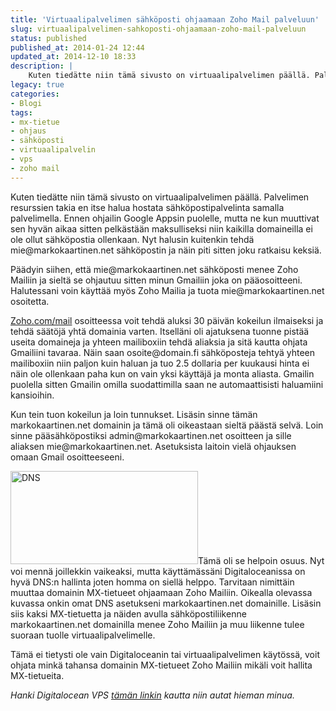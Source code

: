 ```yaml
---
title: 'Virtuaalipalvelimen sähköposti ohjaamaan Zoho Mail palveluun'
slug: virtuaalipalvelimen-sahkoposti-ohjaamaan-zoho-mail-palveluun
status: published
published_at: 2014-01-24 12:44
updated_at: 2014-12-10 18:33
description: |
    Kuten tiedätte niin tämä sivusto on virtuaalipalvelimen päällä. Palvelimen resurssien takia en itse halua hostata sähköpostipalvelinta samalla palvelimella. Ennen ohjailin Google Appsin puolelle, mutta ne kun muuttivat sen hyvän aikaa sitten pelkästään maksulliseksi niin kaikilla domaineilla ei ole ollut sähköpostia ollenkaan. Nyt halusin kuitenkin tehdä mie@markokaartinen.net sähköpostin ja näin piti sitten joku ratkaisu keksiä. Päädyin… Jatka lukemista Virtuaalipalvelimen sähköposti ohjaamaan Zoho Mail palveluun
legacy: true
categories:
- Blogi
tags:
- mx-tietue
- ohjaus
- sähköposti
- virtuaalipalvelin
- vps
- zoho mail
---
```


<p>Kuten tiedätte niin tämä sivusto on virtuaalipalvelimen päällä. Palvelimen resurssien takia en itse halua hostata sähköpostipalvelinta samalla palvelimella. Ennen ohjailin Google Appsin puolelle, mutta ne kun muuttivat sen hyvän aikaa sitten pelkästään maksulliseksi niin kaikilla domaineilla ei ole ollut sähköpostia ollenkaan. Nyt halusin kuitenkin tehdä mie@markokaartinen.net sähköpostin ja näin piti sitten joku ratkaisu keksiä.</p>
<p>Päädyin siihen, että mie@markokaartinen.net sähköposti menee Zoho Mailiin ja sieltä se ohjautuu sitten minun Gmailiin joka on pääosoitteeni. Halutessani voin käyttää myös Zoho Mailia ja tuota mie@markokaartinen.net osoitetta.</p>
<p><a href="https://www.zoho.com/mail/" target="_blank">Zoho.com/mail</a> osoitteessa voit tehdä aluksi 30 päivän kokeilun ilmaiseksi ja tehdä säätöjä yhtä domainia varten. Itselläni oli ajatuksena tuonne pistää useita domaineja ja yhteen mailiboxiin tehdä aliaksia ja sitä kautta ohjata Gmailiini tavaraa. Näin saan osoite@domain.fi sähköposteja tehtyä yhteen mailiboxiin niin paljon kuin haluan ja tuo 2.5 dollaria per kuukausi hinta ei näin ole ollenkaan paha kun on vain yksi käyttäjä ja monta aliasta. Gmailin puolella sitten Gmailin omilla suodattimilla saan ne automaattisisti haluamiini kansioihin.</p>
<p>Kun tein tuon kokeilun ja loin tunnukset. Lisäsin sinne tämän markokaartinen.net domainin ja tämä oli oikeastaan sieltä päästä selvä. Loin sinne pääsähköpostiksi admin@markokaartinen.net osoitteen ja sille aliaksen mie@markokaartinen.net. Asetuksista laitoin vielä ohjauksen omaan Gmail osoitteeseeni.</p>
<p><a href="https://cdn.markokaartinen.net/uploads/2014/01/Screenshot-2014-01-24-12.39.18.png"><img loading="lazy" decoding="async" class="alignright size-medium wp-image-4771" src="https://cdn.markokaartinen.net/uploads/2014/01/Screenshot-2014-01-24-12.39.18-300x149.png" alt="DNS" width="300" height="149" /></a>Tämä oli se helpoin osuus. Nyt voi mennä joillekkin vaikeaksi, mutta käyttämässäni Digitaloceanissa on hyvä DNS:n hallinta joten homma on siellä helppo. Tarvitaan nimittäin muuttaa domainin MX-tietueet ohjaamaan Zoho Mailiin. Oikealla olevassa kuvassa onkin omat DNS asetukseni markokaartinen.net domainille. Lisäsin siis kaksi MX-tietuetta ja näiden avulla sähköpostiliikenne markokaartinen.net domainilla menee Zoho Mailiin ja muu liikenne tulee suoraan tuolle virtuaalipalvelimelle.</p>
<p>Tämä ei tietysti ole vain Digitaloceanin tai virtuaalipalvelimen käytössä, voit ohjata minkä tahansa domainin MX-tietueet Zoho Mailiin mikäli voit hallita MX-tietueita.</p>
<p><em>Hanki Digitalocean VPS <a href="https://www.digitalocean.com/?refcode=34aebd17275a" target="_blank">tämän linkin</a> kautta niin autat hieman minua.</em></p>